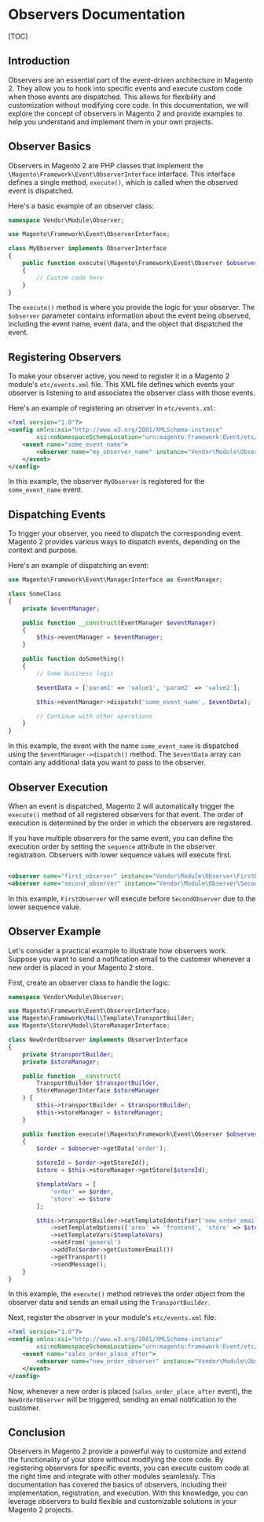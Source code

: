 # Observers Documentation

[TOC]

## Introduction

Observers are an essential part of the event-driven architecture in Magento 2. They allow you to hook into specific
events and execute custom code when those events are dispatched. This allows for flexibility and customization without
modifying core code. In this documentation, we will explore the concept of observers in Magento 2 and provide examples
to help you understand and implement them in your own projects.

## Observer Basics

Observers in Magento 2 are PHP classes that implement the `\Magento\Framework\Event\ObserverInterface` interface. This
interface defines a single method, `execute()`, which is called when the observed event is dispatched.

Here's a basic example of an observer class:

```php
namespace Vendor\Module\Observer;

use Magento\Framework\Event\ObserverInterface;

class MyObserver implements ObserverInterface
{
    public function execute(\Magento\Framework\Event\Observer $observer)
    {
        // Custom code here
    }
}
```

The `execute()` method is where you provide the logic for your observer. The `$observer` parameter contains information
about the event being observed, including the event name, event data, and the object that dispatched the event.

## Registering Observers

To make your observer active, you need to register it in a Magento 2 module's `etc/events.xml` file. This XML file
defines which events your observer is listening to and associates the observer class with those events.

Here's an example of registering an observer in `etc/events.xml`:

```xml
<?xml version="1.0"?>
<config xmlns:xsi="http://www.w3.org/2001/XMLSchema-instance"
        xsi:noNamespaceSchemaLocation="urn:magento:framework:Event/etc/events.xsd">
    <event name="some_event_name">
        <observer name="my_observer_name" instance="Vendor\Module\Observer\MyObserver"/>
    </event>
</config>
```

In this example, the observer `MyObserver` is registered for the `some_event_name` event.

## Dispatching Events

To trigger your observer, you need to dispatch the corresponding event. Magento 2 provides various ways to dispatch
events, depending on the context and purpose.

Here's an example of dispatching an event:

```php
use Magento\Framework\Event\ManagerInterface as EventManager;

class SomeClass
{
    private $eventManager;

    public function __construct(EventManager $eventManager)
    {
        $this->eventManager = $eventManager;
    }

    public function doSomething()
    {
        // Some business logic

        $eventData = ['param1' => 'value1', 'param2' => 'value2'];

        $this->eventManager->dispatch('some_event_name', $eventData);

        // Continue with other operations
    }
}
```

In this example, the event with the name `some_event_name` is dispatched using the `$eventManager->dispatch()` method.
The `$eventData` array can contain any additional data you want to pass to the observer.

## Observer Execution

When an event is dispatched, Magento 2 will automatically trigger the `execute()` method of all registered observers for
that event. The order of execution is determined by the order in which the observers are registered.

If you have multiple observers for the same event, you can define the execution order by setting the `sequence`
attribute in the observer registration. Observers with lower sequence values will execute first.

```xml

<observer name="first_observer" instance="Vendor\Module\Observer\FirstObserver" sequence="10"/>
<observer name="second_observer" instance="Vendor\Module\Observer\SecondObserver" sequence="20"/>
```

In this example, `FirstObserver` will execute before `SecondObserver` due to the lower sequence value.

## Observer Example

Let's consider a practical example to illustrate how observers work. Suppose you want to send a notification email to
the customer whenever a new order is placed in your Magento 2 store.

First, create an observer class to handle the logic:

```php
namespace Vendor\Module\Observer;

use Magento\Framework\Event\ObserverInterface;
use Magento\Framework\Mail\Template\TransportBuilder;
use Magento\Store\Model\StoreManagerInterface;

class NewOrderObserver implements ObserverInterface
{
    private $transportBuilder;
    private $storeManager;

    public function __construct(
        TransportBuilder $transportBuilder,
        StoreManagerInterface $storeManager
    ) {
        $this->transportBuilder = $transportBuilder;
        $this->storeManager = $storeManager;
    }

    public function execute(\Magento\Framework\Event\Observer $observer)
    {
        $order = $observer->getData('order');

        $storeId = $order->getStoreId();
        $store = $this->storeManager->getStore($storeId);

        $templateVars = [
            'order' => $order,
            'store' => $store
        ];

        $this->transportBuilder->setTemplateIdentifier('new_order_email_template')
            ->setTemplateOptions(['area' => 'frontend', 'store' => $storeId])
            ->setTemplateVars($templateVars)
            ->setFrom('general')
            ->addTo($order->getCustomerEmail())
            ->getTransport()
            ->sendMessage();
    }
}
```

In this example, the `execute()` method retrieves the order object from the observer data and sends an email using
the `TransportBuilder`.

Next, register the observer in your module's `etc/events.xml` file:

```xml
<?xml version="1.0"?>
<config xmlns:xsi="http://www.w3.org/2001/XMLSchema-instance"
        xsi:noNamespaceSchemaLocation="urn:magento:framework:Event/etc/events.xsd">
    <event name="sales_order_place_after">
        <observer name="new_order_observer" instance="Vendor\Module\Observer\NewOrderObserver" />
    </event>
</config>
```

Now, whenever a new order is placed (`sales_order_place_after` event), the `NewOrderObserver` will be triggered, sending
an email notification to the customer.

## Conclusion

Observers in Magento 2 provide a powerful way to customize and extend the functionality of your store without modifying
the core code. By registering observers for specific events, you can execute custom code at the right time and integrate
with other modules seamlessly. This documentation has covered the basics of observers, including their implementation,
registration, and execution. With this knowledge, you can leverage observers to build flexible and customizable
solutions in your Magento 2 projects.
